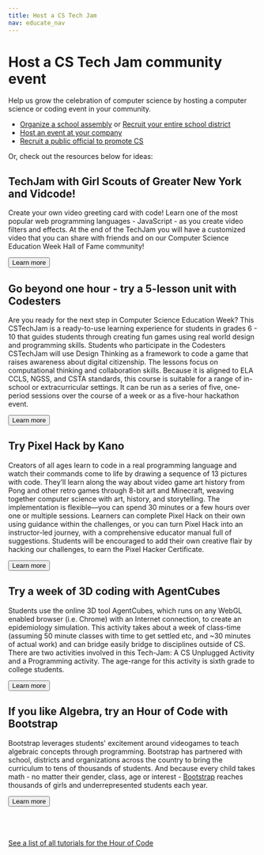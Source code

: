 ```yaml
---
title: Host a CS Tech Jam
nav: educate_nav
---
```


# Host a CS Tech Jam community event

Help us grow the celebration of computer science by hosting a computer science or coding event in your community. 

- [Organize a school assembly](https://hourofcode.com/us/how-to/events) or [Recruit your entire school district](https://hourofcode.com/us/how-to/districts)
- [Host an event at your company](https://hourofcode.com/us/how-to/companies)
- [Recruit a public official to promote CS](https://hourofcode.com/us/how-to/public-officials)

Or, check out the resources below for ideas:


## TechJam with Girl Scouts of Greater New York and Vidcode!
Create your own video greeting card with code!  Learn one of the most popular web programming languages - JavaScript - as you create video filters and effects.  At the end of the TechJam you will have a customized video that you can share with friends and on our Computer Science Education Week Hall of Fame community!

[<button>Learn more</button>](https://app.vidcode.io/hourofcode/gs)


## Go beyond one hour - try a 5-lesson unit with Codesters
Are you ready for the next step in Computer Science Education Week? This CSTechJam is a ready-to-use learning experience for students in grades 6 - 10 that guides students through creating fun games using real world design and programming skills. Students who participate in the Codesters CSTechJam will use Design Thinking as a framework to code a game that raises awareness about digital citizenship. The lessons focus on computational thinking and collaboration skills. Because it is aligned to ELA CCLS, NGSS, and CSTA standards, this course is suitable for a range of in-school or extracurricular settings. It can be run as a series of five, one-period sessions over the course of a week or as a five-hour hackathon event. 

[<button>Learn more</button>](https://www.codesters.com/techjam/)

## Try Pixel Hack by Kano

Creators of all ages learn to code in a real programming language and watch their commands come to life by drawing a sequence of 13 pictures with code. They’ll learn along the way about video game art history from Pong and other retro games through 8-bit art and Minecraft, weaving together computer science with art, history, and storytelling. The implementation is flexible––you can spend 30 minutes or a few hours over one or multiple sessions. Learners can complete Pixel Hack on their own using guidance within the challenges, or you can turn Pixel Hack into an instructor-led journey, with a comprehensive educator manual full of suggestions. Students will be encouraged to add their own creative flair by hacking our challenges, to earn the Pixel Hacker Certificate.

[<button>Learn more</button>](http://csedweek.kano.me/)

## Try a week of 3D coding with AgentCubes
Students use the online 3D tool AgentCubes, which runs on any WebGL enabled browser (i.e. Chrome) with an Internet connection, to create an epidemiology simulation. This activity takes about a week of class-time (assuming 50 minute classes with time to get settled etc, and ~30 minutes of actual work) and can bridge easily bridge to disciplines outside of CS.  There are two activities involved in this Tech-Jam: A CS Unplugged Activity and a Programming activity. The age-range for this activity is sixth grade to college students.

[<button>Learn more</button>](http://sgd.cs.colorado.edu/wiki/CS_Ed_Week_Tech-Jam_2015:_Epidemiology_Activity)

## If you like Algebra, try an Hour of Code with Bootstrap
Bootstrap leverages students' excitement around videogames to teach algebraic concepts through programming. Bootstrap has partnered with school, districts and organizations across the country to bring the curriculum to tens of thousands of students. And because every child takes math - no matter their gender, class, age or interest - [Bootstrap](http://www.bootstrapworld.org) reaches thousands of girls and underrepresented students each year.

[<button>Learn more</button>](http://www.bootstrapworld.org/materials/fall2015/HourOfCode/)




<br/><br/><br/>
[See a list of all tutorials for the Hour of Code](/educate/allhourofcode)

